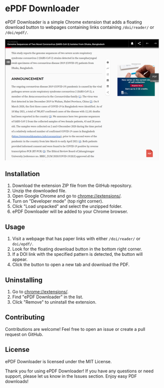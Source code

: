 # ePDF Downloader

ePDF Downloader is a simple Chrome extension that adds a floating download button to webpages containing links containing `/doi/reader/` or `/doi/epdf/`.

![screenshot](image.png)

## Installation
1. Download the extension ZIP file from the GitHub repository.
2. Unzip the downloaded file.
3. Open Google Chrome and go to [chrome://extensions/](chrome://extensions/).
4. Turn on "Developer mode" (top right corner).
5. Click "Load unpacked" and select the unzipped folder.
6. ePDF Downloader will be added to your Chrome browser.

## Usage
1. Visit a webpage that has paper links with either `/doi/reader/` or `doi/epdf/`.
2. Look for the floating download button in the bottom right corner.
3. If a DOI link with the specified pattern is detected, the button will appear.
4. Click the button to open a new tab and download the PDF.

## Uninstalling
1. Go to [chrome://extensions/](chrome://extensions/).
2. Find "ePDF Downloader" in the list.
3. Click "Remove" to uninstall the extension.

## Contributing
Contributions are welcome! Feel free to open an issue or create a pull request on GitHub.

## License
ePDF Downloader is licensed under the MIT License.

Thank you for using ePDF Downloader! If you have any questions or need support, please let us know in the Issues section. Enjoy easy PDF downloads!